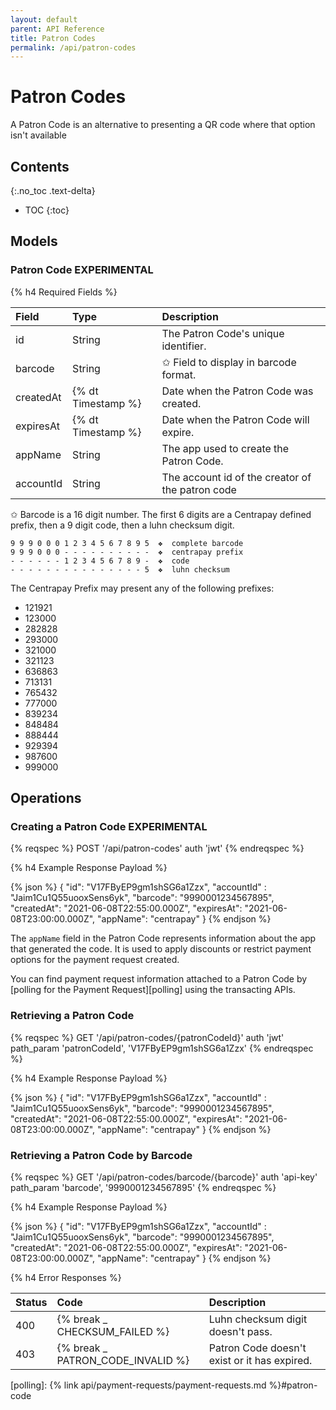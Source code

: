 ```yaml
---
layout: default
parent: API Reference
title: Patron Codes
permalink: /api/patron-codes
---
```


# Patron Codes

A Patron Code is an alternative to presenting a QR code where that option isn't available

## Contents
{:.no_toc .text-delta}

* TOC
{:toc}

## Models

### Patron Code **EXPERIMENTAL**

{% h4 Required Fields %}

| Field       | Type               | Description                                          |
|:------------|:-------------------|:-----------------------------------------------------|
| id          | String             | The Patron Code's unique identifier.                 |
| barcode     | String             | ✩ Field to display in barcode format.                |
| createdAt   | {% dt Timestamp %} | Date when the Patron Code was created.               |
| expiresAt   | {% dt Timestamp %} | Date when the Patron Code will expire.               |
| appName     | String             | The app used to create the Patron Code.              |
| accountId   | String             | The account id of the creator of the patron code     |

✩ Barcode is a 16 digit number. The first 6 digits are a Centrapay defined prefix, then a 9 digit
code, then a luhn checksum digit.

```
9 9 9 0 0 0 1 2 3 4 5 6 7 8 9 5  ❖  complete barcode
9 9 9 0 0 0 - - - - - - - - - -  ❖  centrapay prefix
- - - - - - 1 2 3 4 5 6 7 8 9 -  ❖  code
- - - - - - - - - - - - - - - 5  ❖  luhn checksum
```

The Centrapay Prefix may present any of the following prefixes:

* 121921
* 123000
* 282828
* 293000
* 321000
* 321123
* 636863
* 713131
* 765432
* 777000
* 839234
* 848484
* 888444
* 929394
* 987600
* 999000


## Operations

### Creating a Patron Code **EXPERIMENTAL**

{% reqspec %}
  POST '/api/patron-codes'
  auth 'jwt'
{% endreqspec %}

{% h4 Example Response Payload %}

{% json %}
{
  "id": "V17FByEP9gm1shSG6a1Zzx",
  "accountId" : "Jaim1Cu1Q55uooxSens6yk",
  "barcode": "9990001234567895",
  "createdAt": "2021-06-08T22:55:00.000Z",
  "expiresAt": "2021-06-08T23:00:00.000Z",
  "appName": "centrapay"
}
{% endjson %}

The `appName` field in the Patron Code represents information about the app that generated the code.
It is used to apply discounts or restrict payment options for the payment request created.

You can find payment request information attached to a Patron Code by [polling for the Payment
Request][polling] using the transacting APIs.

### Retrieving a Patron Code

{% reqspec %}
  GET '/api/patron-codes/{patronCodeId}'
  auth 'jwt'
  path_param 'patronCodeId', 'V17FByEP9gm1shSG6a1Zzx'
{% endreqspec %}

{% h4 Example Response Payload %}

{% json %}
{
  "id": "V17FByEP9gm1shSG6a1Zzx",
  "accountId" : "Jaim1Cu1Q55uooxSens6yk",
  "barcode": "9990001234567895",
  "createdAt": "2021-06-08T22:55:00.000Z",
  "expiresAt": "2021-06-08T23:00:00.000Z",
  "appName": "centrapay"
}
{% endjson %}

### Retrieving a Patron Code by Barcode

{% reqspec %}
  GET '/api/patron-codes/barcode/{barcode}'
  auth 'api-key'
  path_param 'barcode', '9990001234567895'
{% endreqspec %}

{% h4 Example Response Payload %}

{% json %}
{
  "id": "V17FByEP9gm1shSG6a1Zzx",
  "accountId" : "Jaim1Cu1Q55uooxSens6yk",
  "barcode": "9990001234567895",
  "createdAt": "2021-06-08T22:55:00.000Z",
  "expiresAt": "2021-06-08T23:00:00.000Z",
  "appName": "centrapay"
}
{% endjson %}

{% h4 Error Responses %}

| Status |          Code                     |          Description                          |
| :----- | :---------------------------------| :---------------------------------------------|
| 400    | {% break _ CHECKSUM_FAILED %}     | Luhn checksum digit doesn't pass.             |
| 403    | {% break _ PATRON_CODE_INVALID %} | Patron Code doesn't exist or it has expired. |

[polling]: {% link api/payment-requests/payment-requests.md %}#patron-code
